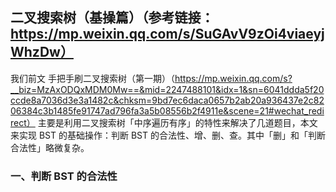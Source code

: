 ## 二叉搜索树（基操篇）（参考链接：https://mp.weixin.qq.com/s/SuGAvV9zOi4viaeyjWhzDw）

我们前文 手把手刷二叉搜索树（第一期）（https://mp.weixin.qq.com/s?__biz=MzAxODQxMDM0Mw==&mid=2247488101&idx=1&sn=6041ddda5f20ccde8a7036d3e3a1482c&chksm=9bd7ec6daca0657b2ab20a936437e2c8206384c3b1485fe91747ad796fa3a5b08556b2f4911e&scene=21#wechat_redirect） 主要是利用二叉搜索树「中序遍历有序」的特性来解决了几道题目，本文来实现 BST 的基础操作：判断 BST 的合法性、增、删、查。其中「删」和「判断合法性」略微复杂。

### 一、判断 BST 的合法性




